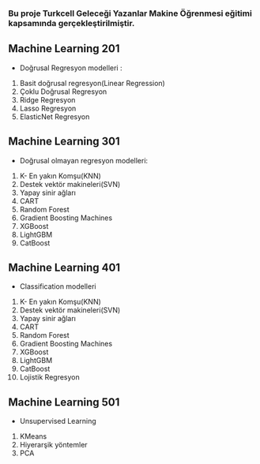 ### Bu proje Turkcell Geleceği Yazanlar Makine Öğrenmesi eğitimi kapsamında gerçekleştirilmiştir.  


## Machine Learning 201 
- Doğrusal Regresyon modelleri :
1) Basit doğrusal regresyon(Linear Regression)
2) Çoklu Doğrusal Regresyon
3) Ridge Regresyon
4) Lasso Regresyon
5) ElasticNet Regresyon


## Machine Learning 301 
- Doğrusal olmayan regresyon modelleri:
1) K- En yakın Komşu(KNN)
2) Destek vektör makineleri(SVN)
3) Yapay sinir ağları
4) CART
5) Random Forest
6) Gradient Boosting Machines
7) XGBoost
8) LightGBM
9) CatBoost

## Machine Learning 401 
- Classification modelleri
1) K- En yakın Komşu(KNN)
2) Destek vektör makineleri(SVN)
3) Yapay sinir ağları
4) CART
5) Random Forest
6) Gradient Boosting Machines
7) XGBoost
8) LightGBM
9) CatBoost
10) Lojistik Regresyon


## Machine Learning 501
- Unsupervised Learning
1) KMeans 
2) Hiyerarşik yöntemler
3) PCA
